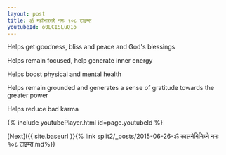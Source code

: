 ```yaml
---
layout: post
title: ॐ महीभारतरे नमः १०८ टाइम्स
youtubeId: o0LCISLuQ1o
---
```

 
 
Helps get goodness, bliss and peace and God's blessings
 
Helps remain focused, help generate inner energy 
 
Helps boost physical and mental health 
 
Helps remain grounded and generates a sense of gratitude towards the greater power 
 
Helps reduce bad karma
 
 
 
 


{% include youtubePlayer.html id=page.youtubeId %}
 
[Next]({{ site.baseurl }}{% link  split2/_posts/2015-06-26-ॐ कालनेमिनिघ्ने नमः १०८ टाइम्स.md%})
 
